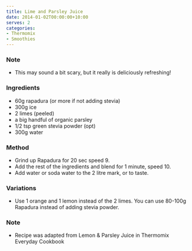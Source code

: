 ```yaml
---
title: Lime and Parsley Juice
date: 2014-01-02T00:00:00+10:00
serves: 2
categories:
- Thermomix
- Smoothies
---
```










### Note

* This may sound a bit scary, but it really is deliciously refreshing!

### Ingredients

* 60g rapadura (or more if not adding stevia)
* 300g ice
* 2 limes (peeled)
* a big handful of organic parsley
* 1/2 tsp green stevia powder (opt)
* 300g water

### Method

* Grind up Rapadura for 20 sec speed 9.
* Add the rest of the ingredients and blend for 1 minute, speed 10.
* Add water or soda water to the 2 litre mark, or to taste. 

### Variations

* Use 1 orange and 1 lemon instead of the 2 limes. You can use 80-100g Rapadura instead of adding stevia powder.

### Note

* Recipe was adapted from Lemon & Parsley Juice in Thermomix Everyday Cookbook
